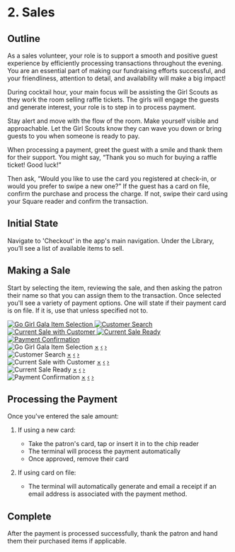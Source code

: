 # 2. Sales

## Outline

As a sales volunteer, your role is to support a smooth and positive guest
experience by efficiently processing transactions throughout the evening. You
are an essential part of making our fundraising efforts successful, and your
friendliness, attention to detail, and availability will make a big impact!

During cocktail hour, your main focus will be assisting the Girl Scouts as they
work the room selling raffle tickets. The girls will engage the guests and
generate interest, your role is to step in to process payment.

Stay alert and move with the flow of the room. Make yourself visible and
approachable. Let the Girl Scouts know they can wave you down or bring guests to
you when someone is ready to pay.

When processing a payment, greet the guest with a smile and thank them for their
support. You might say, “Thank you so much for buying a raffle ticket! Good
luck!”

Then ask, “Would you like to use the card you registered at check-in, or would
you prefer to swipe a new one?” If the guest has a card on file, confirm the
purchase and process the charge. If not, swipe their card using your Square
reader and confirm the transaction.

## Initial State

Navigate to 'Checkout' in the app's main navigation. Under the Library, you’ll
see a list of available items to sell.

## Making a Sale

Start by selecting the item, reviewing the sale, and then asking the patron
their name so that you can assign them to the transaction. Once selected you'll
see a variety of payment options. One will state if their payment card is on
file. If it is, use that unless specified not to.

<div class="img-grid">
  <a href="#lightbox-1">
    <img src="IMG_4502.jpeg" alt="Go Girl Gala Item Selection">
  </a>
  <a href="#lightbox-2">
    <img src="IMG_4503.jpeg" alt="Customer Search">
  </a>
  <a href="#lightbox-3">
    <img src="IMG_4504.jpeg" alt="Current Sale with Customer">
  </a>
  <a href="#lightbox-4">
    <img src="IMG_4505.jpeg" alt="Current Sale Ready">
  </a>
  <a href="#lightbox-5">
    <img src="IMG_4506.jpeg" alt="Payment Confirmation">
  </a>
</div>

<!-- Lightboxes -->
<div id="lightbox-1" class="lightbox">
  <img src="IMG_4502.jpeg" alt="Go Girl Gala Item Selection">
  <a href="#" class="close">×</a>
  <a href="#lightbox-5" class="nav prev">‹</a>
  <a href="#lightbox-2" class="nav next">›</a>
</div>
<div id="lightbox-2" class="lightbox">
  <img src="IMG_4503.jpeg" alt="Customer Search">
  <a href="#" class="close">×</a>
  <a href="#lightbox-1" class="nav prev">‹</a>
  <a href="#lightbox-3" class="nav next">›</a>
</div>
<div id="lightbox-3" class="lightbox">
  <img src="IMG_4504.jpeg" alt="Current Sale with Customer">
  <a href="#" class="close">×</a>
  <a href="#lightbox-2" class="nav prev">‹</a>
  <a href="#lightbox-4" class="nav next">›</a>
</div>
<div id="lightbox-4" class="lightbox">
  <img src="IMG_4505.jpeg" alt="Current Sale Ready">
  <a href="#" class="close">×</a>
  <a href="#lightbox-3" class="nav prev">‹</a>
  <a href="#lightbox-5" class="nav next">›</a>
</div>
<div id="lightbox-5" class="lightbox">
  <img src="IMG_4506.jpeg" alt="Payment Confirmation">
  <a href="#" class="close">×</a>
  <a href="#lightbox-4" class="nav prev">‹</a>
  <a href="#lightbox-1" class="nav next">›</a>
</div>

## Processing the Payment

Once you've entered the sale amount:

1. If using a new card:
   - Take the patron's card, tap or insert it in to the chip reader
   - The terminal will process the payment automatically
   - Once approved, remove their card

2. If using card on file:
   - The terminal will automatically generate and email a receipt if an email
     address is associated with the payment method.

## Complete

After the payment is processed successfully, thank the patron and hand them
their purchased items if applicable.
